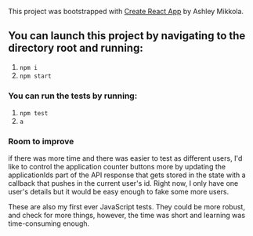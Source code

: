 This project was bootstrapped with [Create React App](https://github.com/facebook/create-react-app) by Ashley Mikkola.

## You can launch this project by navigating to the directory root and running:

1) `npm i`
2) `npm start`

### You can run the tests by running:

1) `npm test`
2) `a`

### Room to improve

if there was more time and there was easier to test as different users, I'd like to control the application counter buttons more by updating the applicationIds part of the API response that gets stored in the state with a callback that pushes in the current user's id. Right now, I only have one user's details but it would be easy enough to fake some more users.

These are also my first ever JavaScript tests. They could be more robust, and check for more things, however, the time was short and learning was time-consuming enough.


